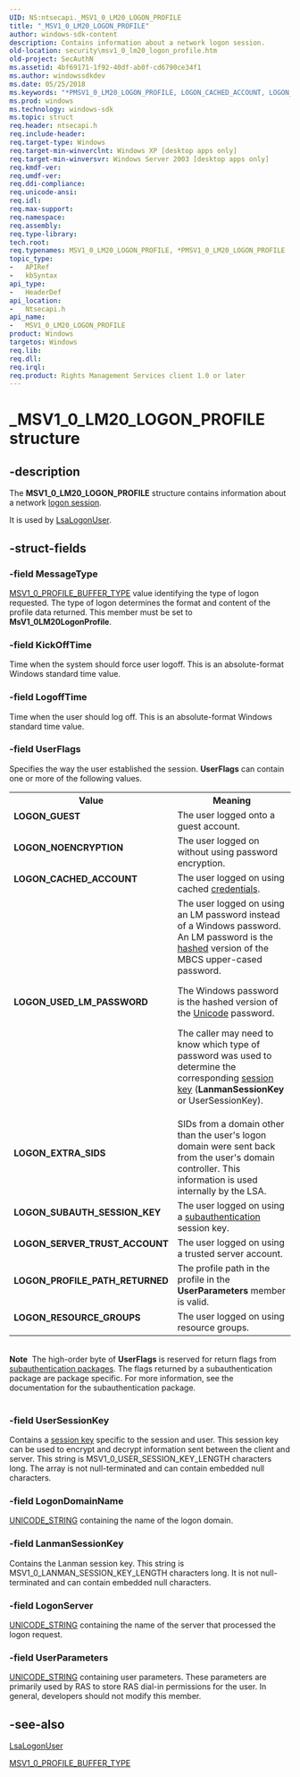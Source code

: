 ```yaml
---
UID: NS:ntsecapi._MSV1_0_LM20_LOGON_PROFILE
title: "_MSV1_0_LM20_LOGON_PROFILE"
author: windows-sdk-content
description: Contains information about a network logon session.
old-location: security\msv1_0_lm20_logon_profile.htm
old-project: SecAuthN
ms.assetid: 4bf69171-1f92-40df-ab0f-cd6790ce34f1
ms.author: windowssdkdev
ms.date: 05/25/2018
ms.keywords: "*PMSV1_0_LM20_LOGON_PROFILE, LOGON_CACHED_ACCOUNT, LOGON_EXTRA_SIDS, LOGON_GUEST, LOGON_NOENCRYPTION, LOGON_PROFILE_PATH_RETURNED, LOGON_RESOURCE_GROUPS, LOGON_SERVER_TRUST_ACCOUNT, LOGON_SUBAUTH_SESSION_KEY, LOGON_USED_LM_PASSWORD, MSV1_0_LM20_LOGON_PROFILE, MSV1_0_LM20_LOGON_PROFILE structure [Security], PMSV1_0_LM20_LOGON_PROFILE, PMSV1_0_LM20_LOGON_PROFILE structure pointer [Security], _MSV1_0_LM20_LOGON_PROFILE, _lsa_msv1_0_lm20_logon_profile, ntsecapi/MSV1_0_LM20_LOGON_PROFILE, ntsecapi/PMSV1_0_LM20_LOGON_PROFILE, security.msv1_0_lm20_logon_profile"
ms.prod: windows
ms.technology: windows-sdk
ms.topic: struct
req.header: ntsecapi.h
req.include-header: 
req.target-type: Windows
req.target-min-winverclnt: Windows XP [desktop apps only]
req.target-min-winversvr: Windows Server 2003 [desktop apps only]
req.kmdf-ver: 
req.umdf-ver: 
req.ddi-compliance: 
req.unicode-ansi: 
req.idl: 
req.max-support: 
req.namespace: 
req.assembly: 
req.type-library: 
tech.root: 
req.typenames: MSV1_0_LM20_LOGON_PROFILE, *PMSV1_0_LM20_LOGON_PROFILE
topic_type:
-	APIRef
-	kbSyntax
api_type:
-	HeaderDef
api_location:
-	Ntsecapi.h
api_name:
-	MSV1_0_LM20_LOGON_PROFILE
product: Windows
targetos: Windows
req.lib: 
req.dll: 
req.irql: 
req.product: Rights Management Services client 1.0 or later
---
```


# _MSV1_0_LM20_LOGON_PROFILE structure


## -description


The <b>MSV1_0_LM20_LOGON_PROFILE</b> structure contains information about a network <a href="https://msdn.microsoft.com/65dd9a04-fc7c-4179-95ff-dac7dad4668f">logon session</a>.

It is used by 
<a href="https://msdn.microsoft.com/75968d53-5af2-4d77-9486-26403b73c954">LsaLogonUser</a>.


## -struct-fields




### -field MessageType


<a href="https://msdn.microsoft.com/c8fe967a-e172-4200-ab15-daebf441c689">MSV1_0_PROFILE_BUFFER_TYPE</a> value identifying the type of logon requested. The type of logon determines the format and content of the profile data returned. This member must be set to <b>MsV1_0LM20LogonProfile</b>.


### -field KickOffTime

Time when the system should force user logoff. This is an absolute-format Windows standard time value.


### -field LogoffTime

Time when the user should log off. This is an absolute-format Windows standard time value.


### -field UserFlags

Specifies the way the user established the session. <b>UserFlags</b> can contain one or more of the following values. 





<table>
<tr>
<th>Value</th>
<th>Meaning</th>
</tr>
<tr>
<td width="40%"><a id="LOGON_GUEST"></a><a id="logon_guest"></a><dl>
<dt><b>LOGON_GUEST</b></dt>
</dl>
</td>
<td width="60%">
The user logged onto a guest account.

</td>
</tr>
<tr>
<td width="40%"><a id="LOGON_NOENCRYPTION"></a><a id="logon_noencryption"></a><dl>
<dt><b>LOGON_NOENCRYPTION</b></dt>
</dl>
</td>
<td width="60%">
The user logged on without using password encryption.

</td>
</tr>
<tr>
<td width="40%"><a id="LOGON_CACHED_ACCOUNT"></a><a id="logon_cached_account"></a><dl>
<dt><b>LOGON_CACHED_ACCOUNT</b></dt>
</dl>
</td>
<td width="60%">
The user logged on using cached <a href="https://msdn.microsoft.com/library/windows/hardware/dn922689">credentials</a>.

</td>
</tr>
<tr>
<td width="40%"><a id="LOGON_USED_LM_PASSWORD"></a><a id="logon_used_lm_password"></a><dl>
<dt><b>LOGON_USED_LM_PASSWORD</b></dt>
</dl>
</td>
<td width="60%">
The user logged on using an LM password instead of a Windows password. An LM password is the <a href="https://msdn.microsoft.com/4165b820-30fc-477e-a690-81109f161323">hashed</a> version of the MBCS upper-cased password.

The Windows password is the hashed version of the <a href="https://msdn.microsoft.com/264f6cb6-36c6-4cdb-b7bb-a5dbd332adcb">Unicode</a> password.

The caller may need to know which type of password was used to determine the corresponding <a href="https://msdn.microsoft.com/3e9d7672-2314-45c8-8178-5a0afcfd0c50">session key</a> (<b>LanmanSessionKey</b> or UserSessionKey). 

</td>
</tr>
<tr>
<td width="40%"><a id="LOGON_EXTRA_SIDS"></a><a id="logon_extra_sids"></a><dl>
<dt><b>LOGON_EXTRA_SIDS</b></dt>
</dl>
</td>
<td width="60%">
SIDs from a domain other than the user's logon domain were sent back from the user's domain controller. This information is used internally by the LSA.

</td>
</tr>
<tr>
<td width="40%"><a id="LOGON_SUBAUTH_SESSION_KEY"></a><a id="logon_subauth_session_key"></a><dl>
<dt><b>LOGON_SUBAUTH_SESSION_KEY</b></dt>
</dl>
</td>
<td width="60%">
The user logged on using a <a href="https://msdn.microsoft.com/3e9d7672-2314-45c8-8178-5a0afcfd0c50">subauthentication</a> session key.

</td>
</tr>
<tr>
<td width="40%"><a id="LOGON_SERVER_TRUST_ACCOUNT"></a><a id="logon_server_trust_account"></a><dl>
<dt><b>LOGON_SERVER_TRUST_ACCOUNT</b></dt>
</dl>
</td>
<td width="60%">
The user logged on using a trusted server account.

</td>
</tr>
<tr>
<td width="40%"><a id="LOGON_PROFILE_PATH_RETURNED"></a><a id="logon_profile_path_returned"></a><dl>
<dt><b>LOGON_PROFILE_PATH_RETURNED</b></dt>
</dl>
</td>
<td width="60%">
The profile path in the profile in the <b>UserParameters</b> member is valid.

</td>
</tr>
<tr>
<td width="40%"><a id="LOGON_RESOURCE_GROUPS"></a><a id="logon_resource_groups"></a><dl>
<dt><b>LOGON_RESOURCE_GROUPS</b></dt>
</dl>
</td>
<td width="60%">
The user logged on using resource groups.

</td>
</tr>
</table>
 

<div class="alert"><b>Note</b>  The high-order byte of <b>UserFlags</b> is reserved for return flags from <a href="https://msdn.microsoft.com/3e9d7672-2314-45c8-8178-5a0afcfd0c50">subauthentication packages</a>. The flags returned by a subauthentication package are package specific. For more information, see the documentation for the subauthentication package.</div>
<div> </div>

### -field UserSessionKey

Contains a <a href="https://msdn.microsoft.com/3e9d7672-2314-45c8-8178-5a0afcfd0c50">session key</a> specific to the session and user. This session key can be used to encrypt and decrypt information sent between the client and server. This string is MSV1_0_USER_SESSION_KEY_LENGTH characters long. The array is not null-terminated and can contain embedded null characters.


### -field LogonDomainName


<a href="https://msdn.microsoft.com/library/windows/hardware/ff564879">UNICODE_STRING</a> containing the name of the logon domain.


### -field LanmanSessionKey

Contains the Lanman session key. This string is MSV1_0_LANMAN_SESSION_KEY_LENGTH characters long. It is not null-terminated and can contain embedded null characters.


### -field LogonServer


<a href="https://msdn.microsoft.com/library/windows/hardware/ff564879">UNICODE_STRING</a> containing the name of the server that processed the logon request.


### -field UserParameters


<a href="https://msdn.microsoft.com/library/windows/hardware/ff564879">UNICODE_STRING</a> containing user parameters. These parameters are primarily used by RAS to store RAS dial-in permissions for the user. In general, developers should not modify this member.


## -see-also




<a href="https://msdn.microsoft.com/75968d53-5af2-4d77-9486-26403b73c954">LsaLogonUser</a>



<a href="https://msdn.microsoft.com/c8fe967a-e172-4200-ab15-daebf441c689">MSV1_0_PROFILE_BUFFER_TYPE</a>
 

 

